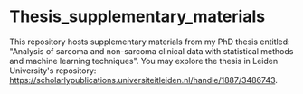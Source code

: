 # Thesis_supplementary_materials
This repository hosts supplementary materials from my PhD thesis entitled: "Analysis of sarcoma and non-sarcoma clinical data with statistical methods and machine learning techniques". You may explore the thesis in Leiden University's repository: https://scholarlypublications.universiteitleiden.nl/handle/1887/3486743. 


